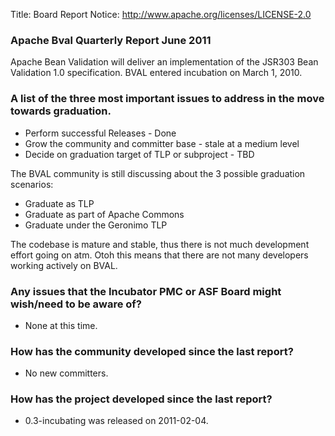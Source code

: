 Title: Board Report
Notice: http://www.apache.org/licenses/LICENSE-2.0

### Apache Bval Quarterly Report June 2011

Apache Bean Validation will deliver an implementation of the JSR303 Bean Validation 1.0 specification. BVAL entered incubation on March 1, 2010.

### A list of the three most important issues to address in the move towards graduation.
 * Perform successful Releases - Done
 * Grow the community and committer base - stale at a medium level
 * Decide on graduation target of TLP or subproject - TBD
 
The BVAL community is still discussing about the 3 possible graduation scenarios:
 * Graduate as TLP
 * Graduate as part of Apache Commons
 * Graduate under the Geronimo TLP

The codebase is mature and stable, thus there is not much development effort going on atm. Otoh this means that there are not many developers working actively on BVAL.   

### Any issues that the Incubator PMC or ASF Board might wish/need to be aware of?
 * None at this time.

### How has the community developed since the last report?
 * No new committers.

### How has the project developed since the last report?
 * 0.3-incubating was released on 2011-02-04.

